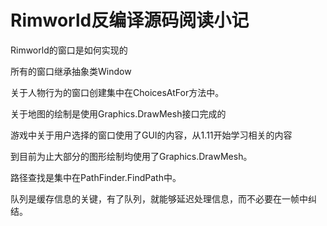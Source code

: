 # Rimworld反编译源码阅读小记

Rimworld的窗口是如何实现的

所有的窗口继承抽象类Window

关于人物行为的窗口创建集中在ChoicesAtFor方法中。

关于地图的绘制是使用Graphics.DrawMesh接口完成的

游戏中关于用户选择的窗口使用了GUI的内容，从1.11开始学习相关的内容

到目前为止大部分的图形绘制均使用了Graphics.DrawMesh。

路径查找是集中在PathFinder.FindPath中。

队列是缓存信息的关键，有了队列，就能够延迟处理信息，而不必要在一帧中纠结。
